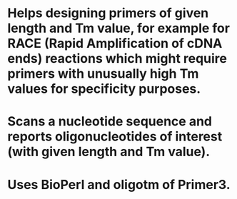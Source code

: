 # Helps designing primers of given length and Tm value, for example for RACE (Rapid Amplification of cDNA ends) reactions which might require primers with unusually high Tm values for specificity purposes.

# Scans a nucleotide sequence and reports oligonucleotides of interest (with given length and Tm value).

# Uses BioPerl and oligotm of Primer3.
